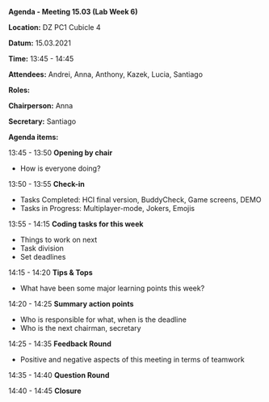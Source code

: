 **Agenda - Meeting 15.03 (Lab Week 6)**

**Location:**        DZ PC1 Cubicle 4

**Datum:**        15.03.2021

**Time:**            13:45 - 14:45

**Attendees:**        Andrei, Anna, Anthony, Kazek, Lucia, Santiago

**Roles:**

**Chairperson:** Anna

**Secretary:** Santiago

**Agenda items:**

13:45 - 13:50        **Opening by chair**

- How is everyone doing?

13:50 - 13:55        **Check-in**

- Tasks Completed: HCI final version, BuddyCheck, Game screens, DEMO
- Tasks in Progress: Multiplayer-mode, Jokers, Emojis

13:55 - 14:15       **Coding tasks for this week**

- Things to work on next
- Task division
- Set deadlines

14:15 - 14:20        **Tips & Tops**

- What have been some major learning points this week?

14:20 - 14:25        **Summary action points**

- Who is responsible for what, when is the deadline
- Who is the next chairman, secretary

14:25 - 14:35        **Feedback Round**

- Positive and negative aspects of this meeting in terms of teamwork

14:35 - 14:40        **Question Round**

14:40 - 14:45    **Closure**









